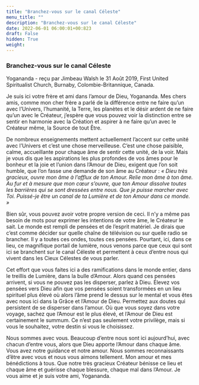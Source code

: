 ```yaml
---
title: "Branchez-vous sur le canal Céleste"
menu_title: ""
description: "Branchez-vous sur le canal Céleste"
date: 2022-06-01 06:00:01+00:823
draft: False
hidden: True
weight:
---
```

### Branchez-vous sur le canal Céleste

Yogananda - reçu par Jimbeau Walsh le 31 Août 2019, First United Spiritualist Church, Burnaby, Colombie-Britannique, Canada.

Je suis ici votre frère et ami dans l’amour de Dieu, Yogananda. Mes chers amis, comme mon cher frère a parlé de la différence entre ne faire qu’un avec l’Univers, l’humanité, la Terre, les planètes et le désir ardent de ne faire qu’un avec le Créateur, j’espère que vous pouvez voir la distinction entre se sentir en harmonie avec la Création et aspirer à ne faire qu’un avec le Créateur même, la Source de tout Être.

De nombreux enseignements mettent actuellement l’accent sur cette unité avec l’Univers et c’est une chose merveilleuse. C’est une chose paisible, calme, accueillante pour chaque âme de sentir cette unité, de la voir. Mais je vous dis que les aspirations les plus profondes de vos âmes pour le bonheur et la joie et l’union dans l’Amour de Dieu, exigent que l’on soit humble, que l’on fasse une demande de son âme au Créateur : *« Dieu très gracieux, ouvre mon âme à l’afflux de ton Amour. Relie mon âme à ton âme. Au fur et à mesure que mon cœur s’ouvre, que ton Amour dissolve toutes les barrières qui se sont dressées entre nous. Que je puisse marcher avec Toi. Puissé-je être un canal de ta Lumière et de ton Amour dans ce monde. »*

Bien sûr, vous pouvez avoir votre propre version de ceci. Il n’y a même pas besoin de mots pour exprimer les intentions de votre âme, le Créateur le sait. Le monde est rempli de pensées et de l’esprit matériel. Je dirais que c’est comme décider sur quelle chaîne de télévision ou sur quelle radio se brancher. Il y a toutes ces ondes, toutes ces pensées. Pourtant, ici, dans ce lieu, ce magnifique portail de lumière, nous venons parce que ceux qui sont ici se branchent sur le canal Céleste et permettent à ceux d’entre nous qui vivent dans les Cieux Célestes de vous parler.

Cet effort que vous faites ici a des ramifications dans le monde entier, dans le treillis de Lumière, dans la bulle d’Amour. Alors quand ces pensées arrivent, si vous ne pouvez pas les disperser, parlez à Dieu. Élevez vos pensées vers Dieu afin que vos pensées soient transformées en un lieu spirituel plus élevé où alors l’âme prend le dessus sur le mental et vous êtes avec nous ici dans la Grâce et l’Amour de Dieu. Permettez aux doutes qui persistent de se disperser dans l’amour. Où que vous soyez dans votre voyage, sachez que l’Amour est le plus élevé, et l’Amour de Dieu est certainement le summum. Ce n’est pas seulement votre privilège, mais si vous le souhaitez, votre destin si vous le choisissez.

Nous sommes avec vous. Beaucoup d’entre nous sont ici aujourd’hui, avec chacun d’entre vous, alors que Dieu apporte l’Amour dans chaque âme. Vous avez notre guidance et notre amour. Nous sommes reconnaissants d’être avec vous et nous vous aimons tellement. Mon amour et mes bénédictions à tous. Que notre très gracieux Créateur bénisse ce lieu et chaque âme et guérisse chaque blessure, chaque mal dans l’Amour. Je vous aime et je suis votre ami, Yogananda.
